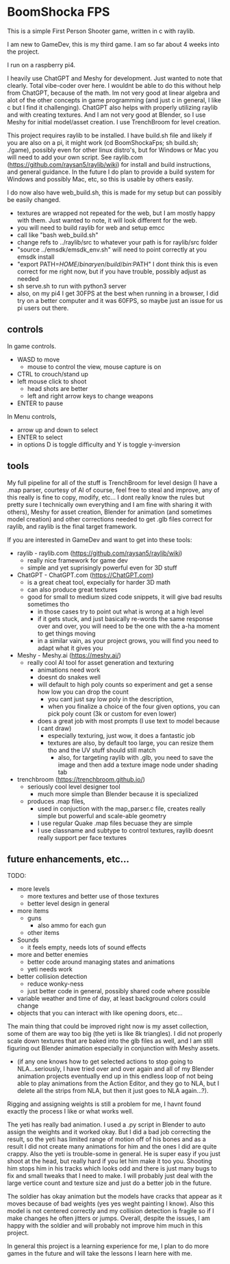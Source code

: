 # BoomShocka FPS

This is a simple First Person Shooter game, written in c with raylib.

I am new to GameDev, this is my third game. I am so far about 4 weeks into the project.

I run on a raspberry pi4.

I heavily use ChatGPT and Meshy for development. Just wanted to note that clearly. Total vibe-coder over here.
I wouldnt be able to do this without help from ChatGPT, because of the math. Im not very good at linear algebra and
alot of the other concepts in game programming (and just c in general, I like c but I find it challenging).
ChatGPT also helps with properly utilizing raylib and with creating textures. 
And I am not very good at Blender, so I use Meshy for initial model/asset creation.
I use TrenchBroom for level creation.

This project requires raylib to be installed.
 I have build.sh file and likely if you are also on a pi, it might work 
 (cd BoomShockaFps; sh build.sh; ./game),
 possibly even for other linux distro's, but for Windows or Mac you will need to add your own script.
 See raylib.com (https://github.com/raysan5/raylib/wiki) for install and build instructions, and general guidance. 
 In the future I do plan to provide a build system for Windows and possibly Mac, etc, so this is usable by others easily.

 I do now also have web_build.sh, this is made for my setup but can possibly be easily changed.
  - textures are wrapped not repeated for the web, but I am mostly happy with them. Just wanted to note, it will look different for the web.
  - you will need to build raylib for web and setup emcc
  - call like "bash web_build.sh"
  - change refs to ../raylib/src to whatever your path is for raylib/src folder
  - "source ../emsdk/emsdk_env.sh" will need to point correctly at you emsdk install
  - "export PATH=$HOME/binaryen/build/bin:$PATH" I dont think this is even correct for me right now, but if you have trouble, possibly adjust as needed
  - sh serve.sh to run with python3 server
  - also, on my pi4 I get 30FPS at the best when running in a browser, I did try on a better computer and it was 60FPS, so maybe just an issue for us pi users out there.

## controls

In game controls.
  - WASD to move
    - mouse to control the view, mouse capture is on
  - CTRL to crouch/stand up
  - left mouse click to shoot
    - head shots are better
    - left and right arrow keys to change weapons
  - ENTER to pause

In Menu controls,
 - arrow up and down to select
 - ENTER to select
 - in options D is toggle difficulty and Y is toggle y-inversion

## tools

My full pipeline for all of the stuff is TrenchBroom for level design 
(I have a .map parser, courtesy of AI of course, feel free to steal and improve, any of this really is fine to copy, modify, etc... 
I dont really know the rules but pretty sure I technically own everything and I am fine with sharing it with others),
Meshy for asset creation, Blender for animation (and sometimes model creation) and other corrections needed to get .glb files correct for raylib, and raylib is the final target framework. 

If you are interested in GameDev and want to get into these tools:
 - raylib - raylib.com (https://github.com/raysan5/raylib/wiki)
    - really nice framework for game dev
    - simple and yet suprisingly powerful even for 3D stuff
 - ChatGPT - ChatGPT.com (https://ChatGPT.com)
    - is a great cheat tool, expecially for harder 3D math
    - can also produce great textures
    - good for small to medium sized code snippets, it will give bad results sometimes tho
        - in those cases try to point out what is wrong at a high level
        - if it gets stuck, and just basically re-words the same response over and over, you will need to be the one with the a-ha moment to get things moving
        - in a similar vain, as your project grows, you will find you need to adapt what it gives you
 - Meshy - Meshy.ai (https://meshy.ai/)
    - really cool AI tool for asset generation and texturing
        - animations need work
        - doesnt do snakes well
        - will default to high poly counts so experiment and get a sense how low you can drop the count
            - you cant just say low poly in the description, 
            - when you finalize a choice of the four given options, you can pick poly count (3k or custom for even lower) 
        - does a great job with most prompts (I use text to model because I cant draw)
            - especially texturing, just wow, it does a fantastic job
            - textures are also, by default too large, you can resize them tho and the UV stuff should still match
                - also, for targeting raylib with .glb, you need to save the image and then add a texture image node under shading tab
 - trenchbroom (https://trenchbroom.github.io/)
    - seriously cool level designer tool
        - much more simple than Blender because it is specialized
    - produces .map files, 
        - used in conjuction with the map_parser.c file, creates really simple but powerful and scale-able geometry
        - I use regular Quake .map files becuase they are simple
        - I use classname and subtype to control textures, raylib doesnt really support per face textures

## future enhancements, etc...

 TODO:
  - more levels
    - more textures and better use of those textures
    - better level design in general
  - more items
    - guns
        - also ammo for each gun
    - other items
  - Sounds
    - it feels empty, needs lots of sound effects
  - more and better enemies
    - better code around managing states and animations
    - yeti needs work
  - better collision detection
    - reduce wonky-ness
    - just better code in general, possibly shared code where possible
  - variable weather and time of day, at least background colors could change
  - objects that you can interact with like opening doors, etc...

The main thing that could be improved right now is my asset collection, 
some of them are way too big (the yeti is like 8k triangles).
I did not properly scale down textures that are baked into the glb files as well, and I am still figuring out Blender animation
especially in conjunction with Meshy assets.
  - (if any one knows how to get selected actions to stop going to NLA...seriously, I have tried over and over again and all of my Blender animation projects eventually end up in this endless loop of not being able to play animations from the Action Editor, and they go to NLA, but I delete all the strips from NLA, but then it just goes to NLA again...?). 
  
Rigging and assigning weights is still a problem for me, I havnt found exactly the process I like or what works well. 
 
 The yeti has really bad animation. I used a .py script in Blender to auto assign the weights and it worked okay. But I did a bad job correcting the result, so the yeti has limited range of motion off of his bones and as a result I did not create many animations for him and the ones I did are quite crappy. Also the yeti is trouble-some in general. He is super easy if you just shoot at the head, but really hard if you let him make it too you. Shooting him stops him in his tracks which looks odd and there is just many bugs to fix and small tweaks that I need to make. I will probably just deal with the large vertice count and texture size and just do a better job in the future.
 
 The soldier has okay animation but the models have cracks that appear as it moves because of bad weights (yes yes weght painting I know).
 Also this model is not centered correctly and my collision detection is fragile so if I make changes he often jitters or jumps.
 Overall, despite the issues, I am happy with the soldier and will probably not improve him much in this project.

 In general this project is a learning experience for me, I plan to do more games in the future and will take the lessons I learn here with me.